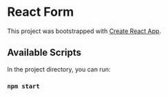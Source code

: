 # React Form

This project was bootstrapped with [Create React App](https://github.com/facebook/create-react-app).

## Available Scripts

In the project directory, you can run:

### `npm start`
